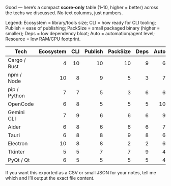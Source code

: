Good — here’s a compact **score-only** table (1–10, higher = better) across the techs we discussed. No text columns, just numbers.

Legend:
Ecosystem = library/tools size; CLI = how ready for CLI tooling; Publish = ease of publishing; PackSize = small packaged binary (higher = smaller); Deps = low dependency bloat; Auto = automation/agent level; Resource = low RAM/CPU footprint.

| Tech         | Ecosystem | CLI | Publish | PackSize | Deps | Auto | Resource |
| ------------ | --------: | --: | ------: | -------: | ---: | ---: | -------: |
| Cargo / Rust |         4 |  10 |      10 |       10 |    9 |    6 |       10 |
| npm / Node   |        10 |   8 |       9 |        5 |    3 |    7 |        4 |
| pip / Python |         7 |   7 |       5 |        3 |    6 |    6 |        5 |
| OpenCode     |         6 |   8 |       5 |        5 |    5 |   10 |        6 |
| Gemini CLI   |         7 |   9 |       6 |        6 |    6 |    9 |        6 |
| Aider        |         6 |   8 |       6 |        6 |    6 |    7 |        6 |
| Tauri        |         6 |   8 |       8 |        9 |    8 |    6 |        8 |
| Electron     |        10 |   8 |       8 |        2 |    2 |    6 |        2 |
| Tkinter      |         5 |   5 |       7 |        7 |    9 |    4 |        9 |
| PyQt / Qt    |         6 |   5 |       5 |        5 |    5 |    4 |        5 |

If you want this exported as a CSV or small JSON for your notes, tell me which and I’ll output the exact file content.
